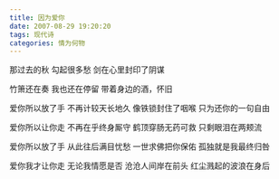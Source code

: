 ```yaml
---
title: 因为爱你
date: 2007-08-29 19:20:20
tags: 现代诗
categories: 情为何物
---
```

那过去的秋
勾起很多愁
剑在心里封印了阴谋
<!-- more -->
竹箫还在奏
我也还在停留
带着身边的酒，怀旧

爱你所以放了手
不再计较天长地久
像铁锁封住了咽喉
只为还你的一句自由

爱你所以让你走
不再在乎终身厮守
鹤顶穿肠无药可救
只剩眼泪在两颊流

爱你所以放了手
从此往后满目忧愁
一世求佛把你保佑
孤独就是我最终归咎

爱你我才让你走
无论我情愿是否
沧沧人间岸在前头
红尘溅起的波浪在身后
